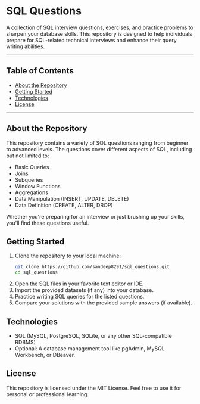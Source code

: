 # SQL Questions  

A collection of SQL interview questions, exercises, and practice problems to sharpen your database skills. This repository is designed to help individuals prepare for SQL-related technical interviews and enhance their query writing abilities.

---

## Table of Contents

- [About the Repository](#about-the-repository)  
- [Getting Started](#getting-started)   
- [Technologies](#technologies)  
- [License](#license)

---

## About the Repository  

This repository contains a variety of SQL questions ranging from beginner to advanced levels. The questions cover different aspects of SQL, including but not limited to:  
- Basic Queries  
- Joins  
- Subqueries  
- Window Functions  
- Aggregations  
- Data Manipulation (INSERT, UPDATE, DELETE)  
- Data Definition (CREATE, ALTER, DROP)  

Whether you're preparing for an interview or just brushing up your skills, you'll find these questions useful.

## Getting Started
1. Clone the repository to your local machine:  
   ```bash
   git clone https://github.com/sandeep8291/sql_questions.git
   cd sql_questions
2. Open the SQL files in your favorite text editor or IDE.
3. Import the provided datasets (if any) into your database.
4. Practice writing SQL queries for the listed questions.
5. Compare your solutions with the provided sample answers (if available).

## Technologies
- SQL (MySQL, PostgreSQL, SQLite, or any other SQL-compatible RDBMS)
- Optional: A database management tool like pgAdmin, MySQL Workbench, or DBeaver.


## License
This repository is licensed under the MIT License. Feel free to use it for personal or professional learning.
